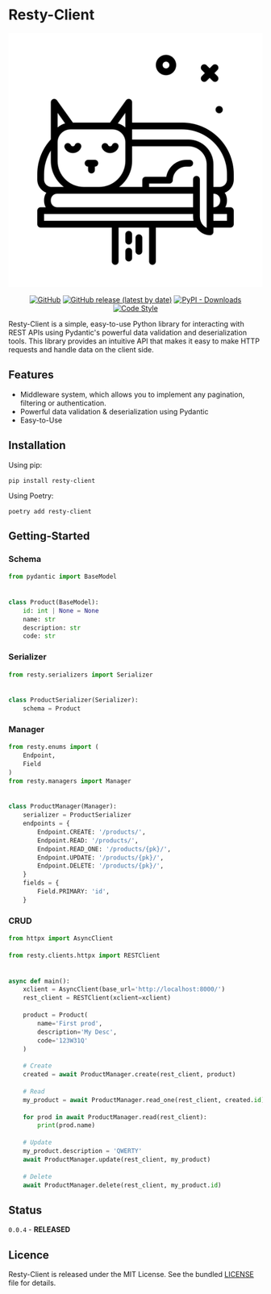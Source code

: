 # Resty-Client

<p align="center">
<img src="https://github.com/CrazyProger1/Resty-Client/blob/master/docs/resty-cat.png" alt="resty lib logo">
</p>

<p align="center">
<a href="https://github.com/CrazyProger1/Resty-Client/blob/master/LICENSE"><img alt="GitHub" src="https://img.shields.io/github/license/CrazyProger1/Resty-Client"></a>
<a href="https://github.com/CrazyProger1/Resty-Client/releases/latest"><img alt="GitHub release (latest by date)" src="https://img.shields.io/github/v/release/CrazyProger1/Resty-Client"></a>
<a href="https://pypi.org/project/resty-client/"><img alt="PyPI - Downloads" src="https://img.shields.io/pypi/dm/resty-client"></a>
<a href="https://github.com/psf/black"><img src="https://img.shields.io/badge/code%20style-black-000000.svg" alt="Code Style"></a>
</p>


Resty-Client is a simple, easy-to-use Python library for interacting with REST APIs using Pydantic's powerful data
validation and deserialization tools. This library provides an intuitive API that makes it easy to make HTTP requests
and handle data on the client side.

## Features

- Middleware system, which allows you to implement any pagination, filtering or authentication.
- Powerful data validation & deserialization using Pydantic
- Easy-to-Use

## Installation

Using pip:

```shell
pip install resty-client
```

Using Poetry:

```shell
poetry add resty-client
```

## Getting-Started

### Schema

```python
from pydantic import BaseModel


class Product(BaseModel):
    id: int | None = None
    name: str
    description: str
    code: str
```

### Serializer

```python
from resty.serializers import Serializer


class ProductSerializer(Serializer):
    schema = Product
```

### Manager

```python
from resty.enums import (
    Endpoint,
    Field
)
from resty.managers import Manager


class ProductManager(Manager):
    serializer = ProductSerializer
    endpoints = {
        Endpoint.CREATE: '/products/',
        Endpoint.READ: '/products/',
        Endpoint.READ_ONE: '/products/{pk}/',
        Endpoint.UPDATE: '/products/{pk}/',
        Endpoint.DELETE: '/products/{pk}/',
    }
    fields = {
        Field.PRIMARY: 'id',
    }
```

### CRUD

```python
from httpx import AsyncClient

from resty.clients.httpx import RESTClient


async def main():
    xclient = AsyncClient(base_url='http://localhost:8000/')
    rest_client = RESTClient(xclient=xclient)

    product = Product(
        name='First prod',
        description='My Desc',
        code='123W31Q'
    )

    # Create
    created = await ProductManager.create(rest_client, product)

    # Read
    my_product = await ProductManager.read_one(rest_client, created.id)

    for prod in await ProductManager.read(rest_client):
        print(prod.name)

    # Update
    my_product.description = 'QWERTY'
    await ProductManager.update(rest_client, my_product)

    # Delete
    await ProductManager.delete(rest_client, my_product.id)
```

## Status

``0.0.4`` - **RELEASED**

## Licence

Resty-Client is released under the MIT License. See the bundled [LICENSE](LICENSE) file for details.